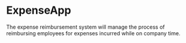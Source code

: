 # ExpenseApp


The expense reimbursement system will manage the process of reimbursing employees for expenses incurred while on company time.
